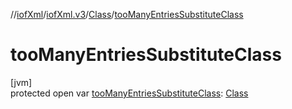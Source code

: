 //[iofXml](../../../index.md)/[iofXml.v3](../index.md)/[Class](index.md)/[tooManyEntriesSubstituteClass](too-many-entries-substitute-class.md)

# tooManyEntriesSubstituteClass

[jvm]\
protected open var [tooManyEntriesSubstituteClass](too-many-entries-substitute-class.md): [Class](index.md)
